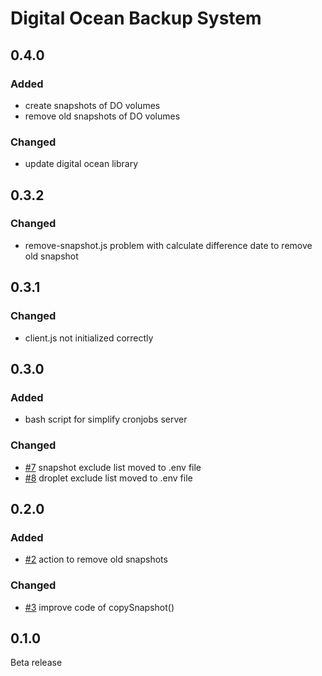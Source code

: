 # Digital Ocean Backup System

## 0.4.0

### Added

- create snapshots of DO volumes
- remove old snapshots of DO volumes

### Changed

- update digital ocean library

## 0.3.2

### Changed

- remove-snapshot.js problem with calculate difference date to remove old snapshot

## 0.3.1

### Changed

- client.js not initialized correctly

## 0.3.0

### Added

- bash script for simplify cronjobs server

### Changed

- [#7](https://github.com/giuseppemorelli/digital-ocean-backup-systems/issues/7) snapshot exclude list moved to .env
  file
- [#8](https://github.com/giuseppemorelli/digital-ocean-backup-systems/issues/8) droplet exclude list moved to .env file

## 0.2.0

### Added

- [#2](https://github.com/giuseppemorelli/digital-ocean-backup-systems/issues/2) action to remove old snapshots

### Changed

- [#3](https://github.com/giuseppemorelli/digital-ocean-backup-systems/issues/3) improve code of copySnapshot()

## 0.1.0

Beta release
